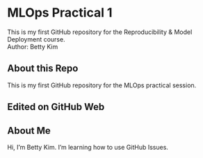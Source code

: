 # MLOps Practical 1
This is my first GitHub repository for the Reproducibility & Model Deployment course.  
Author: Betty Kim
## About this Repo
This is my first GitHub repository for the MLOps practical session.
## Edited on GitHub Web
## About Me
Hi, I’m Betty Kim.
I’m learning how to use GitHub Issues.
